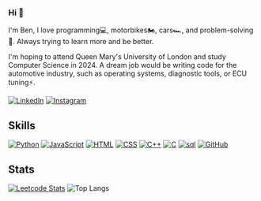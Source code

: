 ### Hi 👋

I'm Ben, I love programming💻, motorbikes🏍, cars🏎, and problem-solving🧠. Always trying to learn more and be better. 

I'm hoping to attend Queen Mary's University of London and study Computer Science in 2024. A dream job would be writing code for the automotive industry, such as operating systems, diagnostic tools, or ECU tuning⚡.

[![LinkedIn](https://img.shields.io/badge/linkedin-%230077B5.svg?style=for-the-badge&logo=linkedin&logoColor=white)](https://www.linkedin.com/in/Ben-Maltby/)
[![Instagram](https://img.shields.io/badge/instagram-ed114b?style=for-the-badge&logo=instagram&logoColor=white)](https://www.instagram.com/b_.m16/?hl=en)

## Skills

[![Python](https://img.shields.io/badge/-Python-3572a5?style=for-the-badge&logo=Python&logoColor=white)](https://www.python.org/)
[![JavaScript](https://img.shields.io/badge/-JavaScript-bfaf26?style=for-the-badge&logo=javascript&logoColor=white)](https://www.javascript.com/)
[![HTML](https://img.shields.io/badge/-HTML-E34F26?style=for-the-badge&logo=html5&logoColor=white)](https://en.wikipedia.org/wiki/HTML5)
[![CSS](https://img.shields.io/badge/-CSS-1572B6?style=for-the-badge&logo=css3)](https://en.wikipedia.org/wiki/CSS)
[![C++](https://img.shields.io/badge/-C++-f34b7d?style=for-the-badge&logo=c&logoColor=white)](https://en.wikipedia.org/wiki/C%2B%2B)
[![C](https://img.shields.io/badge/-C-555555?style=for-the-badge&logo=c&logoColor=white)](https://en.wikipedia.org/wiki/C_(programming_language))
[![sql](https://img.shields.io/badge/-sql-ededed?style=for-the-badge&logo=sqlite&logoColor=black)](https://en.wikipedia.org/wiki/SQL)
[![GitHub](https://img.shields.io/badge/-GitHub-181717?style=for-the-badge&logo=github)](https://en.wikipedia.org/wiki/GitHub)

## Stats

[![Leetcode Stats](https://leetcard.jacoblin.cool/Ben_Maltby?theme=dark&font=DM%20Sans)](https://leetcode.com/Ben_Maltby/)
![Top Langs](https://github-readme-stats.vercel.app/api/top-langs/?username=BenMaltby&theme=dark&layout=compact&border_color=404040)
